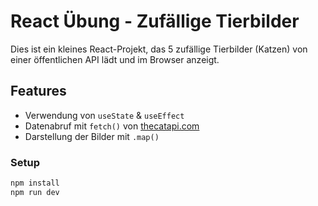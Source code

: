 # React Übung - Zufällige Tierbilder

Dies ist ein kleines React-Projekt, das 5 zufällige Tierbilder (Katzen) von einer öffentlichen API lädt und im Browser anzeigt.

## Features

- Verwendung von `useState` & `useEffect`
- Datenabruf mit `fetch()` von [thecatapi.com](https://thecatapi.com)
- Darstellung der Bilder mit `.map()`

### Setup

```bash
npm install
npm run dev
```

